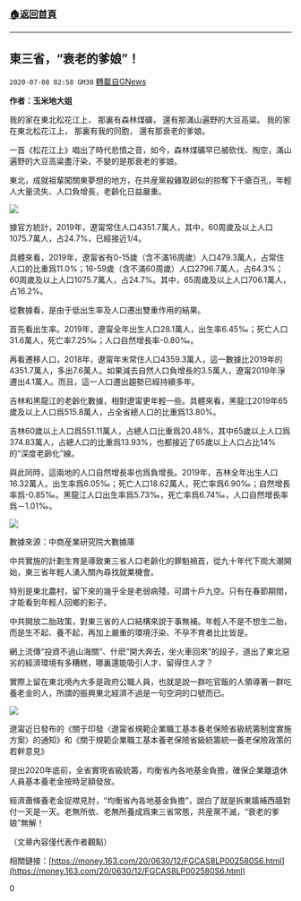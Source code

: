 ###  [:house:返回首頁](https://github.com/ourhimalayas/txt)
---

## 東三省，“衰老的爹娘”！
`2020-07-08 02:58 GM30` [轉載自GNews](https://gnews.org/zh-hant/257359/)

**作者：玉米地大姐**

我的家在東北松花江上，
那裏有森林煤礦，
還有那滿山遍野的大豆高粱。
我的家在東北松花江上，
那裏有我的同胞，
還有那衰老的爹娘。

一首《松花江上》唱出了時代悲憤之音，如今，森林煤礦早已被砍伐、掏空，滿山遍野的大豆高粱盡汙染，不變的是那衰老的爹娘。

東北，成就祖輩闖關東夢想的地方，在共産黨殺雞取卵似的掠奪下千瘡百孔，年輕人大量流失、人口負增長，老齡化日益嚴重。

![](https://s3.amazonaws.com/gnews-media-offload/wp-content/uploads/2020/07/08025043/2-20.jpg)

據官方統計，2019年，遼甯常住人口4351.7萬人，其中，60周歲及以上人口1075.7萬人，占24.7%，已經接近1/4。

具體來看，2019年，遼甯省有0-15歲（含不滿16周歲）人口479.3萬人，占常住人口的比重爲11.0%；16-59歲（含不滿60周歲）人口2796.7萬人，占64.3%；60周歲及以上人口1075.7萬人，占24.7%。其中，65周歲及以上人口706.1萬人，占16.2%。

從數據看，是由于低出生率及人口遷出雙重作用的結果。

首先看出生率。2019年，遼甯全年出生人口28.1萬人，出生率6.45‰；死亡人口31.6萬人，死亡率7.25‰；人口自然增長率-0.80‰。

再看遷移人口，2018年，遼甯年末常住人口4359.3萬人，這一數據比2019年的4351.7萬人，多出7.6萬人。如果減去自然人口負增長的3.5萬人，遼甯2019年淨遷出4.1萬人。而且，這一人口遷出趨勢已經持續多年。

吉林和黑龍江的老齡化數據，相對遼甯更年輕一些。具體來看，黑龍江2019年65歲及以上人口爲515.8萬人，占全省總人口的比重爲13.80%。

吉林60歲以上人口爲551.11萬人，占總人口比重爲20.48%，其中65歲以上人口爲374.83萬人，占總人口的比重爲13.93%，也都接近了65歲以上人口占比14%的“深度老齡化”線。

與此同時，這兩地的人口自然增長率也爲負增長。2019年，吉林全年出生人口16.32萬人，出生率爲6.05‰；死亡人口18.62萬人，死亡率爲6.90‰；自然增長率爲-0.85‰。黑龍江人口出生率爲5.73‰，死亡率爲6.74‰，人口自然增長率爲－1.01‰。

![](https://s3.amazonaws.com/gnews-media-offload/wp-content/uploads/2020/07/08025113/3-2.png)

數據來源：中商産業研究院大數據庫

中共實施的計劃生育是導致東三省人口老齡化的罪魁禍首，從九十年代下崗大潮開始，東三省年輕人湧入關內尋找就業機會。

特別是東北農村，留下來的幾乎全是老弱病殘，可謂十戶九空。只有在春節期間，才能看到年輕人回鄉的影子。

中共開放二胎政策，對東三省的人口結構來說于事無補。年輕人不是不想生二胎，而是生不起、養不起，再加上嚴重的環境汙染、不孕不育者比比皆是。

網上流傳“投資不過山海關”、什麽“開大奔去，坐火車回來”的段子，道出了東北惡劣的經濟環境有多糟糕，哪裏還能吸引人才、留得住人才？

實際上留在東北境內大多是政府公職人員，也就是說一群吃官飯的人領導著一群吃養老金的人，所謂的振興東北經濟不過是一句空洞的口號而已。

![](https://s3.amazonaws.com/gnews-media-offload/wp-content/uploads/2020/07/08025202/4-9.jpg)

遼甯近日發布的《關于印發〈遼甯省規範企業職工基本養老保險省級統籌制度實施方案〉的通知》和《關于規範企業職工基本養老保險省級統籌統一養老保險政策的若幹意見》

提出2020年底前，全省實現省級統籌，均衡省內各地基金負擔，確保企業離退休人員基本養老金按時足額發放。

經濟蕭條養老金捉襟見肘，“均衡省內各地基金負擔”，說白了就是拆東牆補西牆對付一天是一天。老無所依、老無所養成爲東三省常態，共産黨不滅，“衰老的爹娘”無解！

（文章內容僅代表作者觀點）

相關鏈接：[https://money.163.com/20/0630/12/FGCAS8LP002580S6.html](https://money.163.com/20/0630/12/FGCAS8LP002580S6.html)

0
